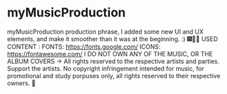 # myMusicProduction
myMusicProduction production phrase, I added some new UI and UX elements, and make it smoother than it was at the beginning. :) 🎆🎇🎈
USED CONTENT :
FONTS: https://fonts.google.com/
ICONS: https://fontawesome.com/
I DO NOT OWN ANY OF THE MUSIC, OR THE ALBUM COVERS ->
All rights reserved to the respective artists and parties. Support the artists.
No copyright infringement intended for music,
for promotional and study porpuses only,
all rights reserved to their respective owners. 💓
